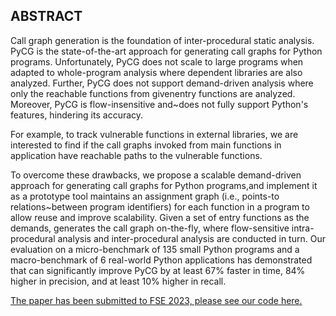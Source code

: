 ## ABSTRACT

Call graph generation is the foundation of inter-procedural static analysis. PyCG is the state-of-the-art approach for generating call graphs for Python programs. Unfortunately, PyCG does not scale to large programs when adapted to whole-program analysis where dependent libraries are also analyzed. Further, PyCG does not support demand-driven analysis where only the reachable functions from givenentry functions are analyzed. Moreover, PyCG is flow-insensitive and~does not fully support Python's features, hindering its accuracy.

 For example, to track vulnerable functions in external libraries, we are interested to find if the call graphs invoked from main functions in application have reachable paths to the vulnerable functions. 

To overcome these drawbacks, we propose a scalable demand-driven approach for generating call graphs for Python programs,and implement it as a prototype tool maintains an assignment graph (i.e., points-to relations~between program identifiers) for each function in a program to allow reuse and improve scalability. Given a set of entry functions as the demands, generates the call graph on-the-fly, where flow-sensitive intra-procedural analysis and inter-procedural analysis are conducted in turn. Our evaluation on a micro-benchmark of 135 small Python programs and a macro-benchmark of 6 real-world Python applications has demonstrated that  can significantly improve PyCG by at least 67% faster in time, 84% higher in precision, and at least 10% higher in recall.



[The paper has been submitted to FSE 2023, please see our code here.](https://github.com/pythonJaRvis/pythonJaRvis.github.io/tree/master/Jarvis)



